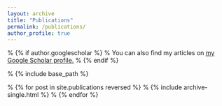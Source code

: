 ```yaml
---
layout: archive
title: "Publications"
permalink: /publications/
author_profile: true
---
```


% {% if author.googlescholar %}
%   You can also find my articles on <u><a href="{{author.googlescholar}}">my Google Scholar profile</a>.</u>
% {% endif %}

% {% include base_path %}

% {% for post in site.publications reversed %}
%   {% include archive-single.html %}
% {% endfor %}
